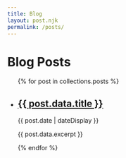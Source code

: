 ```yaml
---
title: Blog
layout: post.njk
permalink: /posts/
---
```


# Blog Posts

<ul>
  {% for post in collections.posts %}
    <li>
        <a href="{{ post.url }}">
        <h2>{{ post.data.title }}</h2>
        </a>
        <time datetime="{{ post.date }}">{{ post.date | dateDisplay }}</time>
        <p>{{ post.data.excerpt }}</p>
      </li>
  {% endfor %}
</ul>
